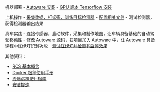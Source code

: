 机器部署
        - [Autoware 安装](./autoware_install.md)
        - [GPU 版本 Tensorflow 安装](./tensorflow_gpu_install.md)

上机操作
        - [采集数据，打标签，训练目标检测器](./tensorflow_api.md)
        - [配置相关文件](./config_doc.md)
        - 测试检测器，获得检测器输出结果

真车实践
        - 连接传感器，启动软件，采集和制作地图，让车辆具备基础的自动驾驶移动性
        - 修改 Autoware 源码，把项目加入 Autoware 中，让 Autoware 具备课程中红绿灯识别功能
        - [测试红绿灯并检测其启停效果](./real_car_for_traffic_light_detection.md)
    
其他资料：
- [ROS 基本概念](./ros_concepts.md)
- [Docker 极简使用手册](./docker_simple_tutorial.md)
- [终端远程使用指南](./remote.md)
- [安装提速](./speed_up_install.md)

